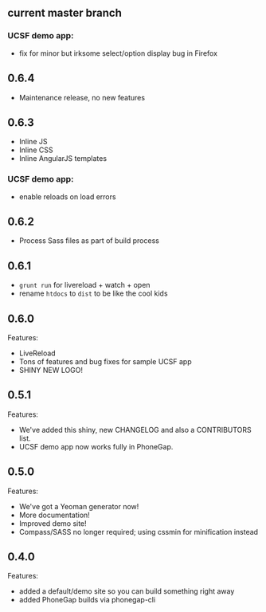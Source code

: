 ## current master branch

### UCSF demo app:

- fix for minor but irksome select/option display bug in Firefox

## 0.6.4

- Maintenance release, no new features

## 0.6.3

- Inline JS
- Inline CSS
- Inline AngularJS templates

### UCSF demo app:

- enable reloads on load errors

## 0.6.2

 - Process Sass files as part of build process

## 0.6.1

 - `grunt run` for livereload + watch + open
 - rename `htdocs` to `dist` to be like the cool kids

## 0.6.0

Features:

 - LiveReload
 - Tons of features and bug fixes for sample UCSF app
 - SHINY NEW LOGO!

## 0.5.1

Features:

 - We've added this shiny, new CHANGELOG and also a CONTRIBUTORS list.
 - UCSF demo app now works fully in PhoneGap.

## 0.5.0

Features:

 - We've got a Yeoman generator now!
 - More documentation!
 - Improved demo site!
 - Compass/SASS no longer required; using cssmin for minification instead

## 0.4.0

Features:

  - added a default/demo site so you can build something right away
  - added PhoneGap builds via phonegap-cli
